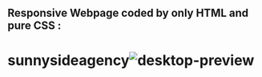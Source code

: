 
<h2>Responsive Webpage coded by only HTML and pure CSS :</h2>



# sunnysideagency![desktop-preview](https://user-images.githubusercontent.com/77916984/189782005-104dd812-75e2-42fd-af6d-7678f47257a3.jpg)



